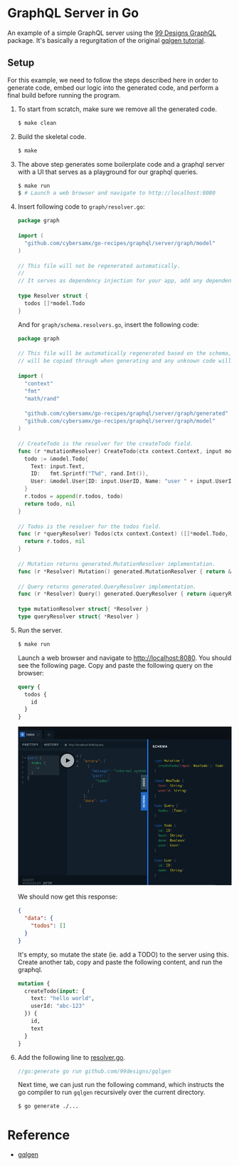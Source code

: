 # GraphQL Server in Go

An example of a simple GraphQL server using the [99 Designs GraphQL](https://gqlgen.com/) package. It's basically a regurgitation of the original [gqlgen tutorial](https://gqlgen.com/getting-started/).

## Setup

For this example, we need to follow the steps described here in order to generate code, embed our logic into the generated code, and perform a final build before running the program.

1. To start from scratch, make sure we remove all the generated code.

   ```bash
   $ make clean
   ```

1. Build the skeletal code.

   ```bash
   $ make
   ```

1. The above step generates some boilerplate code and a graphql server with a UI that serves as a playground for our graphql queries.

   ```bash
   $ make run
   $ # Launch a web browser and navigate to http://localhost:8080
   ```

1. Insert following code to `graph/resolver.go`:

   ```go
   package graph

   import (
     "github.com/cybersamx/go-recipes/graphql/server/graph/model"
   )

   // This file will not be regenerated automatically.
   //
   // It serves as dependency injection for your app, add any dependencies you require here.

   type Resolver struct {
     todos []*model.Todo
   }
   ```

   And for `graph/schema.resolvers.go`, insert the following code:

   ```go
   package graph

   // This file will be automatically regenerated based on the schema, any resolver implementations
   // will be copied through when generating and any unknown code will be moved to the end.

   import (
     "context"
     "fmt"
     "math/rand"

     "github.com/cybersamx/go-recipes/graphql/server/graph/generated"
     "github.com/cybersamx/go-recipes/graphql/server/graph/model"
   )

   // CreateTodo is the resolver for the createTodo field.
   func (r *mutationResolver) CreateTodo(ctx context.Context, input model.NewTodo) (*model.Todo, error) {
     todo := &model.Todo{
       Text: input.Text,
       ID:   fmt.Sprintf("T%d", rand.Int()),
       User: &model.User{ID: input.UserID, Name: "user " + input.UserID},
     }
     r.todos = append(r.todos, todo)
     return todo, nil
   }

   // Todos is the resolver for the todos field.
   func (r *queryResolver) Todos(ctx context.Context) ([]*model.Todo, error) {
     return r.todos, nil
   }

   // Mutation returns generated.MutationResolver implementation.
   func (r *Resolver) Mutation() generated.MutationResolver { return &mutationResolver{r} }

   // Query returns generated.QueryResolver implementation.
   func (r *Resolver) Query() generated.QueryResolver { return &queryResolver{r} }

   type mutationResolver struct{ *Resolver }
   type queryResolver struct{ *Resolver }
   ```

1. Run the server.

   ```bash
   $ make run
   ```

   Launch a web browser and navigate to <http://localhost:8080>. You should see the following page. Copy and paste the following query on the browser:

   ```graphql
   query {
     todos {
       id
     }
   }
   ```

   ![gqlgen playground](images/gqlgen-playground.png)

   We should now get this response:

   ```json
   {
     "data": {
       "todos": []
     }
   }
   ```

   It's empty, so mutate the state (ie. add a TODO) to the server using this. Create another tab, copy and paste the following content, and run the graphql.

   ```graphql
   mutation {
     createTodo(input: {
       text: "hello world",
       userId: "abc-123"
     }) {
       id,
       text
     }
   }
   ```

1. Add the following line to [resolver.go](graph/resolver.go).

   ```go
   //go:generate go run github.com/99designs/gqlgen
   ```

   Next time, we can just run the following command, which instructs the go compiler to run `gqlgen` recursively over the current directory.

   ```bash
   $ go generate ./...
   ```

# Reference

* [gqlgen](https://gqlgen.com/)
